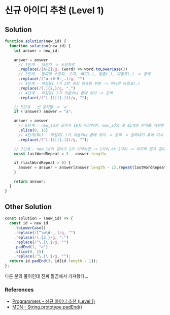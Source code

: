# 신규 아이디 추천 (Level 1)

## Solution

```js
function solution(new_id) {
  function solution(new_id) {
    let answer = new_id;

    answer = answer
      // 1단계 - 대문자 -> 소문자로
      .replace(/[A-Z]/g, (word) => word.toLowerCase())
      // 2단계 - 알파벳 소문자, 숫자, 빼기(-), 밑줄(_), 마침표(.) -> 공백
      .replace(/[^a-z0-9-_.]/g, "")
      // 3단계 - 마침표(.)가 2번 이상 연속된 부분 -> 하나의 마침표(.)
      .replace(/[.]{2,}/g, ".")
      // 4단계 - 마침표(.)가 처음이나 끝에 위치 -> 공백
      .replace(/(^[.])|([.]$)/g, "");

    // 5단계 - 빈 문자열 -> 'a'
    if (!answer) answer = "a";

    answer = answer
      // 6단계 - new_id의 길이가 16자 이상이면, new_id의 첫 15개의 문자를 제외한 나머지 문자들을 모두 제거 (4단계보다 선행 되어야 함)
      .slice(0, 15)
      // 4단계(Re) - 마침표(.)가 처음이나 끝에 위치 -> 공백 -> 잘라내기 후에 다시 붙었을 수도 있음
      .replace(/(^[.])|([.]$)/g, "");

    // 7단계 - new_id의 길이가 2자 이하라면 -> 1자리 or 2자리 -> 마지막 문자 길이가 3 될 때까지 반복해서 끝에 붙입니다.
    const lastWordRepeat = 3 - answer.length;

    if (lastWordRepeat > 0) {
      answer = answer + answer[answer.length - 1].repeat(lastWordRepeat);
    }

    return answer;
  }
}
```

## Other Solution

```js
const solution = (new_id) => {
  const id = new_id
    .toLowerCase()
    .replace(/[^\w\d-_.]/g, "")
    .replace(/\.{2,}/g, ".")
    .replace(/^\.|\.$/g, "")
    .padEnd(1, "a")
    .slice(0, 15)
    .replace(/^\.|\.$/g, "");
  return id.padEnd(3, id[id.length - 1]);
};
```

다른 분의 풀이인데 진짜 깔끔해서 가져왔다...

### References

- [Programmers - 신규 아이디 추천 (Level 1)](https://programmers.co.kr/learn/courses/30/lessons/72410)
- [MDN - String.prototype.padEnd()](https://developer.mozilla.org/ko/docs/Web/JavaScript/Reference/Global_Objects/String/padEnd)
